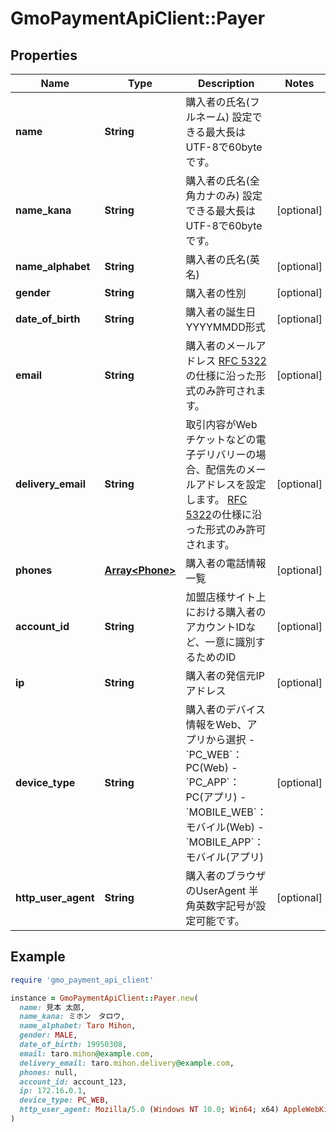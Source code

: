 # GmoPaymentApiClient::Payer

## Properties

| Name | Type | Description | Notes |
| ---- | ---- | ----------- | ----- |
| **name** | **String** | 購入者の氏名(フルネーム)   設定できる最大長はUTF-8で60byteです。  |  |
| **name_kana** | **String** | 購入者の氏名(全角カナのみ)   設定できる最大長はUTF-8で60byteです。  | [optional] |
| **name_alphabet** | **String** | 購入者の氏名(英名)  | [optional] |
| **gender** | **String** | 購入者の性別  | [optional] |
| **date_of_birth** | **String** | 購入者の誕生日   YYYYMMDD形式  | [optional] |
| **email** | **String** | 購入者のメールアドレス   [RFC 5322](https://www.rfc-editor.org/rfc/rfc5322)の仕様に沿った形式のみ許可されます。  | [optional] |
| **delivery_email** | **String** | 取引内容がWebチケットなどの電子デリバリーの場合、配信先のメールアドレスを設定します。   [RFC 5322](https://www.rfc-editor.org/rfc/rfc5322)の仕様に沿った形式のみ許可されます。  | [optional] |
| **phones** | [**Array&lt;Phone&gt;**](Phone.md) | 購入者の電話情報一覧 | [optional] |
| **account_id** | **String** | 加盟店様サイト上における購入者のアカウントIDなど、一意に識別するためのID | [optional] |
| **ip** | **String** | 購入者の発信元IPアドレス | [optional] |
| **device_type** | **String** | 購入者のデバイス情報をWeb、アプリから選択 - &#x60;PC_WEB&#x60;：PC(Web) - &#x60;PC_APP&#x60;：PC(アプリ) - &#x60;MOBILE_WEB&#x60;：モバイル(Web) - &#x60;MOBILE_APP&#x60;：モバイル(アプリ)  | [optional] |
| **http_user_agent** | **String** | 購入者のブラウザのUserAgent   半角英数字記号が設定可能です。  | [optional] |

## Example

```ruby
require 'gmo_payment_api_client'

instance = GmoPaymentApiClient::Payer.new(
  name: 見本 太郎,
  name_kana: ミホン　タロウ,
  name_alphabet: Taro Mihon,
  gender: MALE,
  date_of_birth: 19950308,
  email: taro.mihon@example.com,
  delivery_email: taro.mihon.delivery@example.com,
  phones: null,
  account_id: account_123,
  ip: 172.16.0.1,
  device_type: PC_WEB,
  http_user_agent: Mozilla/5.0 (Windows NT 10.0; Win64; x64) AppleWebKit/537.36 (KHTML, like Gecko) Chrome/94.0.4606.61 Safari/537.36
)
```

